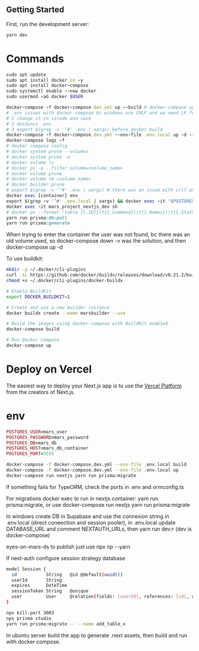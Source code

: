## Getting Started

First, run the development server:

```bash
yarn dev
```

# Commands

```ruby
sudo apt update
sudo apt install docker.io -y
sudo apt install docker-compose
sudo systemctl enable --now docker
sudo usermod -aG docker $USER

docker-compose -f docker-compose.dev.yml up --build # docker-compose up --build [service] & docker-compose restart
# .env issues with docker-compose bc windows use CRLF and we need LF for unix, options:
# 1 change it in vscode and save
# 2 dos2unix .env
# 3 export $(grep -v '^#' .env | xargs) before docker build
docker-compose -f docker-compose.dev.yml --env-file .env.local up -d --build
docker-compose logs -f
# docker compose config
# docker system prune --volumes
# docker system prune -a
# docker volume ls
# docker ps -a --filter volume=<volume_name>
# docker volume prune
# docker volume rm <volume_name>
# docker builder prune
# export $(grep -v '^#' .env | xargs) # there was an issue with crlf and lf for .env
docker exec [container] env
export $(grep -v '^#' .env.local | xargs) && docker exec -it "$POSTGRES_HOST_DEV" psql -U "$POSTGRES_USER" -d "$POSTGRES_DB"
docker exec -it mars_project_nextjs_dev sh
# docker ps --format "table {{.ID}}\t{{.Command}}\t{{.Names}}\t{{.Status}}"
yarn run prisma:db:pull
yarn run prisma:generate
```

When trying to enter the container the user was not found, bc there was an old volume used, so docker-compose down -v was the solution, and then docker-compose up -d

To use buildkit:

```bash
mkdir -p ~/.docker/cli-plugins
curl -sL https://github.com/docker/buildx/releases/download/v0.21.2/buildx-v0.21.2.linux-amd64 -o ~/.docker/cli-plugins/docker-buildx
chmod +x ~/.docker/cli-plugins/docker-buildx

# Enable BuildKit
export DOCKER_BUILDKIT=1

# Create and use a new builder instance
docker buildx create --name marsbuilder --use

# Build the images using docker-compose with BuildKit enabled
docker-compose build

# Run Docker Compose
docker-compose up
```

# Deploy on Vercel

The easiest way to deploy your Next.js app is to use the [Vercel Platform](https://vercel.com/new?utm_medium=default-template&filter=next.js&utm_source=create-next-app&utm_campaign=create-next-app-readme) from the creators of Next.js.

# env

```ruby
POSTGRES_USER=mars_user
POSTGRES_PASSWORD=mars_password
POSTGRES_DB=mars_db
POSTGRES_HOST=mars_db_container
POSTGRES_PORT=5555
```

```bash
docker-compose -f docker-compose.dev.yml --env-file .env.local build
docker-compose -f docker-compose.dev.yml --env-file .env.local up
docker-compose run nextjs yarn run prisma:migrate
```

If something fails for TypeORM, check the ports in .env and ormconfig.ts

For migrations docker exec to run in nextjs container: yarn run prisma:migrate, or use docker-compose run nextjs yarn run prisma:migrate

In windows create DB in Supabase and use the connexion string in .env.local (direct coneection and session pooler), in .env.local update DATABASE_URL and comment NEXTAUTH_URLs, then yarn run dev:r (dev is docker-compose)

eyes-on-mars-ds to publish just use npx np --yarn

If next-auth configure session strategy database

```bash
model Session {
  id           String   @id @default(uuid())
  userId       String
  expires      DateTime
  sessionToken String   @unique
  user         User     @relation(fields: [userId], references: [id], onDelete: Cascade)
}
```

```bash
npx kill-port 3003
npx prisma studio
yarn run prisma:migrate -- --name add_table_x
```

In ubuntu server build the app to generate .next assets, then build and run with docker compose.